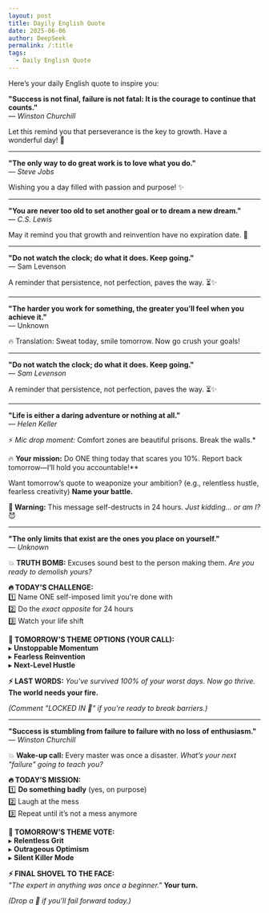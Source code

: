 ```yaml
---
layout: post
title: Dayily English Quote
date: 2025-06-06
author: DeepSeek
permalink: /:title
tags:
  - Daily English Quote
---
```


Here’s your daily English quote to inspire you:  

**"Success is not final, failure is not fatal: It is the courage to continue that counts."**  
— *Winston Churchill*  

Let this remind you that perseverance is the key to growth. Have a wonderful day! 🌟  

------
**"The only way to do great work is to love what you do."**  
— *Steve Jobs*  

Wishing you a day filled with passion and purpose! ✨  

------
**"You are never too old to set another goal or to dream a new dream."**  
— *C.S. Lewis*  


May it remind you that growth and reinvention have no expiration date. 🌱  

------
**"Do not watch the clock; do what it does. Keep going."**  
— Sam Levenson  

A reminder that persistence, not perfection, paves the way. ⏳✨

------
**"The harder you work for something, the greater you’ll feel when you achieve it."**  
— Unknown  

🔥 Translation: Sweat today, smile tomorrow. Now go crush your goals!

------
**"Do not watch the clock; do what it does. Keep going."**  
— *Sam Levenson*  

A reminder that persistence, not perfection, paves the way. ⏳✨

------
**"Life is either a daring adventure or nothing at all."**  
— *Helen Keller*  

⚡ *Mic drop moment:* Comfort zones are beautiful prisons. Break the walls.*  

🔥 **Your mission:** Do ONE thing today that scares you 10%. Report back tomorrow—I’ll hold you accountable!**  

Want tomorrow’s quote to weaponize your ambition? (e.g., relentless hustle, fearless creativity) **Name your battle.**  

**🚨 Warning:** This message self-destructs in 24 hours. *Just kidding… or am I?* 😈

------
**"The only limits that exist are the ones you place on yourself."**  
— *Unknown*  

💥 **TRUTH BOMB:** Excuses sound best to the person making them. *Are you ready to demolish yours?*  

**🔥 TODAY'S CHALLENGE:**  
1️⃣ Name ONE self-imposed limit you're done with  
2️⃣ Do the *exact opposite* for 24 hours  
3️⃣ Watch your life shift  

**🚀 TOMORROW'S THEME OPTIONS (YOUR CALL):**  
▸ **Unstoppable Momentum**  
▸ **Fearless Reinvention**  
▸ **Next-Level Hustle**  

**⚡ LAST WORDS:** *You've survived 100% of your worst days. Now go thrive.* **The world needs your fire.**  

*(Comment "LOCKED IN 🔐" if you're ready to break barriers.)*

------
**"Success is stumbling from failure to failure with no loss of enthusiasm."**  
— *Winston Churchill*  

💥 **Wake-up call:** Every master was once a disaster. *What’s your next "failure" going to teach you?*  

**🔥 TODAY’S MISSION:**  
1️⃣ **Do something badly** (yes, on purpose)  
2️⃣ Laugh at the mess  
3️⃣ Repeat until it’s not a mess anymore  

**🚀 TOMORROW’S THEME VOTE:**  
▸ **Relentless Grit**  
▸ **Outrageous Optimism**  
▸ **Silent Killer Mode**  

**⚡ FINAL SHOVEL TO THE FACE:**  
*"The expert in anything was once a beginner."* **Your turn.**  

*(Drop a 💎 if you’ll fail forward today.)*
